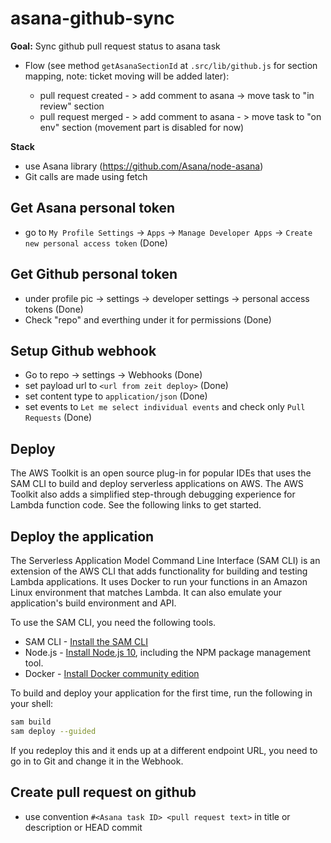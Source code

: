 # asana-github-sync

**Goal:** Sync github pull request status to asana task

-   Flow (see method `getAsanaSectionId` at `.src/lib/github.js` for section mapping, note: ticket moving will be added later):

    -   pull request created - > add comment to asana -> move task to "in review" section
    -   pull request merged - > add comment to asana - > move task to "on env" section (movement part is disabled for now)

**Stack**

-   use Asana library (https://github.com/Asana/node-asana)
-   Git calls are made using fetch

## Get Asana personal token

-   go to `My Profile Settings` -> `Apps` -> `Manage Developer Apps` -> `Create new personal access token` (Done)

## Get Github personal token

- under profile pic -> settings -> developer settings -> personal access tokens (Done)
- Check "repo" and everthing under it for permissions (Done)

## Setup Github webhook

-   Go to repo -> settings -> Webhooks (Done)
-   set payload url to `<url from zeit deploy>` (Done)
-   set content type to `application/json` (Done)
-   set events to `Let me select individual events` and check only `Pull Requests` (Done)

## Deploy

The AWS Toolkit is an open source plug-in for popular IDEs that uses the SAM CLI to build and deploy serverless applications on AWS. The AWS Toolkit also adds a simplified step-through debugging experience for Lambda function code. See the following links to get started.

## Deploy the application

The Serverless Application Model Command Line Interface (SAM CLI) is an extension of the AWS CLI that adds functionality for building and testing Lambda applications. It uses Docker to run your functions in an Amazon Linux environment that matches Lambda. It can also emulate your application's build environment and API.

To use the SAM CLI, you need the following tools.

* SAM CLI - [Install the SAM CLI](https://docs.aws.amazon.com/serverless-application-model/latest/developerguide/serverless-sam-cli-install.html)
* Node.js - [Install Node.js 10](https://nodejs.org/en/), including the NPM package management tool.
* Docker - [Install Docker community edition](https://hub.docker.com/search/?type=edition&offering=community)

To build and deploy your application for the first time, run the following in your shell:

```bash
sam build
sam deploy --guided
```

If you redeploy this and it ends up at a different endpoint URL, you need to go in to Git and change it in the Webhook.

## Create pull request on github

-   use convention `#<Asana task ID> <pull request text>` in title or description or HEAD commit
